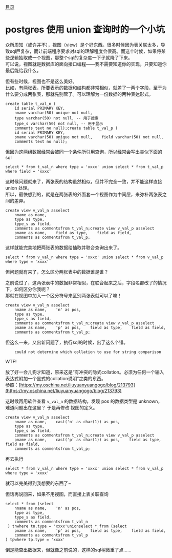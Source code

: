 [目录](./)
# postgres 使用 union 查询时的一个小坑

众所周知（或许并不），视图（view）是个好东西。很多时候因为表关联太多，导致sql巨复杂，而让前端程序要求对sql的理解程度会很高。而这个时候，如果将某些逻辑抽取成一个视图，那整个sql的复杂度一下子就降了下来。  
可以说，视图就是数据库的面向接口编程——我不需要知道你的实现，只要知道你最后能给我什么。

但有些时候，视图也不是这么美好。  
比如，有两张表，所要表示的数据和结构都非常相似，就差了一两个字段，至于为什么要分成两张表，那就先别管了。可以理解为一份数据的两种表达形式。

```
create table t_val_n (
    id serial PRIMARY KEY,
    nname varchar(50) unique not null,
    type varchar(50) not null, -- 用于搜索
    type_s varchar(50) not null, -- 用于显示
    comments text no null);create table t_val_p (
    id serial PRIMARY KEY,
    pname varchar(50) unique not null,    field varchar(50) not null,
    comments text no null);
```

但因为这两组数据经常会被同一个条件所引用查询，所以经常会写出类似下面的sql

```
select * from t_val_n where type = 'xxxx' union select * from t_val_p where field = 'xxxx'
```

这时候问题就来了，两张表的结构虽然相似，但并不完全一致，并不能这样直接 union 处理。  
所以，最快想到的，就是在两张表的外面套一个视图作为中间层，来弥补两张表之间的差异。

```
create view v_val_n asselect
    nname as name,
    type as type,
    type_s as field,
    comments as commentsfrom t_val_n;create view v_val_p asselect
    pname as name,    field as type,    field as field,
    comments as commentsfrom t_val_p;
```

这样就能完美地把两张表的数据给抽取并联合查询出来了。

```
select * from v_val_n where type = 'xxxx' union select * from v_val_p where type = 'xxxx'
```

但问题就有来了，怎么区分两张表中的数据谁是谁？

之前说过了，这两张表中的数据非常相似，在联合起来之后，字段名都改了的情况下，如何区分你我呢？  
那就在视图中加入一个区分符号来区别两张表就可以了嘛！

```
create view v_val_n asselect
    nname as name,    'n' as pos,
    type as type,
    type_s as field,
    comments as commentsfrom t_val_n;create view v_val_p asselect
    pname as name,    'p' as pos,    field as type,    field as field,
    comments as commentsfrom t_val_p;
```

但这么一来，又出新问题了，执行sql的时候，出了这么个错。

```
    could not determine which collation to use for string comparison
```

WTF!

放了好一会儿狗才知道，原来这是“有冲突的隐式collation。必须为任何一个输入表达式附加一个显式的collation说明”之类的东西。  
参照：[https://my.oschina.net/liuyuanyuangogo/blog/213793](https://my.oschina.net/liuyuanyuangogo/blog/213793)

这时候再用软件查看 `v_val_n` 的数据结构，发现 pos 的数据类型是 unknown，难道问题出在这里？
于是再修改 视图的定义。

```
create view v_val_n asselect
    nname as name,    cast('n' as char(1)) as pos,
    type as type,
    type_s as field,
    comments as commentsfrom t_val_n;create view v_val_p asselect
    pname as name,    cast('p' as char(1)) as pos,    field as type,    field as field,
    comments as commentsfrom t_val_p;
```

再去执行

```
select * from v_val_n where type = 'xxxx' union select * from v_val_p where type = 'xxxx'
```

就可以完美得到我想要的东西了~

但话再说回来，如果不用视图，而直接上表关联查询

```
select * from (select 
    nname as name,    'n' as pos,
    type as type,
    type_s as field,
    comments as commentsfrom t_val_n
 ) tnwhere tn.type = 'xxxx'unionselect * from (select
    pname as name,    'p' as pos,    field as type,    field as field,
    comments as commentsfrom t_val_p
) tpwhere tp.type = 'xxxx'
```

倒是能查出数据来，但就像之前说的，这样的sql稍微重了点……